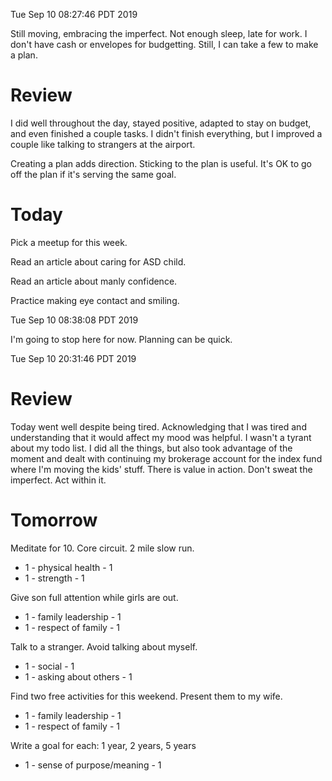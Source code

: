 Tue Sep 10 08:27:46 PDT 2019

Still moving, embracing the imperfect.  Not enough sleep, late for work.  I
don't have cash or envelopes for budgetting.  Still, I can take a few to make a
plan.

# Review

I did well throughout the day, stayed positive, adapted to stay on budget, and
even finished a couple tasks.  I didn't finish everything, but I improved a
couple like talking to strangers at the airport.

Creating a plan adds direction.  Sticking to the plan is useful.  It's OK to go
off the plan if it's serving the same goal.

# Today

Pick a meetup for this week.

Read an article about caring for ASD child.

Read an article about manly confidence.

Practice making eye contact and smiling.

Tue Sep 10 08:38:08 PDT 2019

I'm going to stop here for now.  Planning can be quick.

Tue Sep 10 20:31:46 PDT 2019

# Review

Today went well despite being tired.  Acknowledging that I was tired and
understanding that it would affect my mood was helpful.  I wasn't a tyrant about
my todo list.  I did all the things, but also took advantage of the moment and
dealt with continuing my brokerage account for the index fund where I'm moving
the kids' stuff.  There is value in action.  Don't sweat the imperfect.  Act
within it.

# Tomorrow

Meditate for 10.  Core circuit.  2 mile slow run.
  * 1 - physical health - 1
  * 1 - strength - 1

Give son full attention while girls are out.
  * 1 - family leadership - 1
  * 1 - respect of family - 1

Talk to a stranger.  Avoid talking about myself.
  * 1 - social - 1
  * 1 - asking about others - 1

Find two free activities for this weekend.  Present them to my wife.
  * 1 - family leadership - 1
  * 1 - respect of family - 1

Write a goal for each: 1 year, 2 years, 5 years
  * 1 - sense of purpose/meaning - 1
